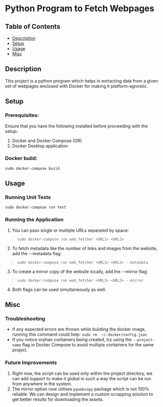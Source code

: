 # Python Program to Fetch Webpages

## Table of Contents

- [Description](#Description)
- [Setup](#Setup)
- [Usage](#Usage)
- [Misc](#Misc)

## Description
This project is a python program which helps in extracting data from a given set of webpages enclosed with Docker for making it platform-agnostic.

## Setup

### Prerequisites:

Ensure that you have the following installed before proceeding with the setup:
1. Docker and Docker Compose (OR)
2. Docker Desktop application

### Docker build:

```sudo docker-compose build```

## Usage

### Running Unit Tests
```sudo docker-compose run test```

### Running the Application
1. You can pass single or multiple URLs separated by space:
>```sudo docker-compose run web_fetcher <URL1> <URL2>```
2. To fetch metadata like the number of links and images from the website, add the --metadata flag:
>```sudo docker-compose run web_fetcher <URL1> <URL2> --metadata```
3. To create a mirror copy of the website locally, add the --mirror flag:
>```sudo docker-compose run web_fetcher <URL1> <URL2> --mirror```
4. Both flags can be used simultaneously as well.

## Misc

### Troubleshooting
- If any expected errors are thrown while building the docker image, running this command could help:
```sudo rm  ~/.docker/config.json```
- If you notice orphan containers being created, try using the `--project-name` flag in Docker Compose to avoid multiple containers for the same project.

### Future Improvements
1. Right now, the script can be used only within the project directory, we can add support to make it global in such a way the script can be run from anywhere in the system.
2. The mirror option now utilises `pywebcopy` package which is not 100% reliable. We can design and implement a custom scrapping solution to get better results for downloading the assets.
